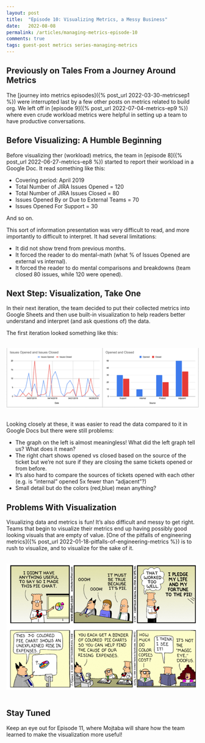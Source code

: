 ```yaml
---
layout: post
title:  "Episode 10: Visualizing Metrics, a Messy Business"
date:   2022-08-08
permalink: /articles/managing-metrics-episode-10
comments: true
tags: guest-post metrics series-managing-metrics
---
```


## Previously on Tales From a Journey Around Metrics

The [journey into metrics episodes]({% post_url 2022-03-30-metricsep1 %}) were interrupted last by a few other posts on metrics related to build org. We left off in [episode 9]({% post_url 2022-07-04-metrics-ep9 %}) where even crude workload metrics were helpful in setting up a team to have productive conversations. 

## Before Visualizing: A Humble Beginning

Before visualizing ther (workload) metrics, the team in [episode 8]({% post_url 2022-06-27-metrics-ep8 %}) started to report their workload in a Google Doc. It read something like this:

- Covering period: April 2019
- Total Number of JIRA Issues Opened = 120
- Total Number of JIRA Issues Closed = 80
- Issues Opened By or Due to External Teams = 70
- Issues Opened For Support = 30

And so on.

This sort of information presentation was very difficult to read, and more importantly to difficult to interpret. It had several limitations:

- It did not show trend from previous months.
- It forced the reader to do mental-math (what % of Issues Opened are external vs internal).
- It forced the reader to do mental comparisons and breakdowns (team closed 80 issues, while 120 were opened).

## Next Step: Visualization, Take One

In their next iteration, the team decided to put their collected metrics into Google Sheets and then use built-in visualization to help readers better understand and interpret (and ask questions of) the data. 

The first iteration looked something like this:

<br>

<div id="blog-photo">
	<img src="/images/metrics-ep10-graphs.png" alt="Graphs showing issues opened and issues closed; one has data of opened and closed issues over time; the other has data about the categories of issues (support, internal, product, and adjacent).">
</div>

<br>

Looking closely at these, it was easier to read the data compared to it in Google Docs but there were still problems:

- The graph on the left is almost meaningless! What did the left graph tell us? What does it mean? 
- The right chart shows opened vs closed based on the source of the ticket but we’re not sure if they are closing the same tickets opened or from before. 
- It’s also hard to compare the sources of tickets opened with each other (e.g. is “internal” opened 5x fewer than “adjacent”?)
- Small detail but do the colors (red,blue) mean anything?

## Problems With Visualization

Visualizing data and metrics is fun! It’s also difficult and messy to get right. Teams that begin to visualize their metrics end up having possibly good looking visuals that are empty of value. [One of the pitfalls of engineering metrics]({% post_url 2022-01-18-pitfalls-of-engineering-metrics %}) is to rush to visualize, and to visualize for the sake of it.  

<br>

<div id="blog-photo">
	<img src="/images/metrics-ep10-dilbert.png" alt="An image of a Dilbert comic strip, where Dilbert makes a pie chart graphic to look good because he didn't have anything useful to say.">
</div>

<br>

## Stay Tuned

Keep an eye out for Episode 11, where Mojtaba will share how the team learned to make the visualization more useful!
